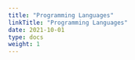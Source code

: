 ```yaml
---
title: "Programming Languages"
linkTitle: "Programming Languages"
date: 2021-10-01
type: docs
weight: 1
---
```



